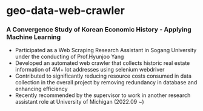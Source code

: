 # geo-data-web-crawler
### A Convergence Study of Korean Economic History - Applying Machine Learning
* Participated as a Web Scraping Research Assistant in Sogang University under the conducting of Prof.Hyunjoo Yang
* Developed an automated web crawler that collects historic real estate information of 4M+ lot addresses using selenium webdriver
* Contributed to significantly reducing resource costs consumed in data collection in the overall project by removing redundancy in database and enhancing efficiency
* Recently recommended by the supervisor to work in another research assistant role at University of Michigan (2022.09 ~)
